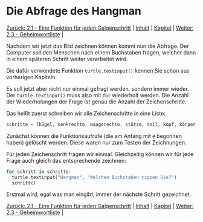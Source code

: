 # Die Abfrage des Hangman

[Zurück: 2.1 - Eine Funktion für jeden Galgenschritt](hangschritte.md) |  [Inhalt](README.md) |  [Kapitel](hangman.md) |  [Weiter: 2.3 - Geheimwortliste](hanggeheimliste.md) | 

Nachdem wir jetzt das Bild zeichnen können kommt nun die Abfrage. Der Computer soll den Menschen nach einem Buchstaben fragen, welcher dann in einem späteren Schritt weiter verarbeitet wird.

Die dafür verwendete Funktion `turtle.textinput()` kennen Sie schon aus vorherigen Kapiteln.

Es soll jetzt aber nicht nur einmal gefragt werden, sondern immer wieder. Der `turtle.textinput()` muss also mit `for` wiederholt werden. Die Anzahl der Wiederholungen der Frage ist genau die Anzahl der Zeichenschritte.

Das heißt zuerst schreiben wir alle Zeichenschritte in eine Liste:

```python
schritte = [hügel, senkrechte, waagerechte, stütze, seil, kopf, körper, beine, arme]
```

Zunächst können die Funktionsaufrufe (die am Anfang mit `#` begonnen haben) gelöscht werden. Diese waren nur zum Testen der Zeichnungen.

Für jeden Zeichenschritt fragen wir einmal. Gleichzeitig können wir für jede Frage auch gleich das entsprechende zeichnen:

```python
for schritt in schritte:
  turtle.textinput("Hangman", "Welchen Buchstaben tippen Sie?")
  schritt()
```

Erstmal wird, egal was man eingibt, immer der nächste Schritt gezeichnet.

[Zurück: 2.1 - Eine Funktion für jeden Galgenschritt](hangschritte.md) |  [Inhalt](README.md) |  [Kapitel](hangman.md) |  [Weiter: 2.3 - Geheimwortliste](hanggeheimliste.md) | 
